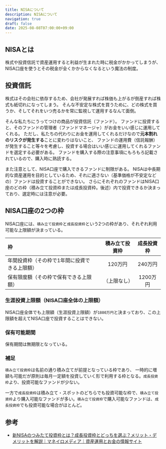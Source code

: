 ```yaml
---
title: NISAについて
description: NISAについて
navigation: true
draft: false
date: 2025-08-08T07:00:00+09:00
---
```


## NISAとは

株式や投資信託で資産運用すると利益が生まれた時に税金がかかってしまうが、
NISA口座を使うとその税金が全くかからなくなるという魔法の制度。

## 投資信託

株式はその会社に依存するため、会社が発展すれば株価も上がるが倒産すれば株式も紙切れになってしまう。
そんな不安定な株式を買うために、どの株式を買うか、そしてそれをいつ売るかを常に監視して運用するなんて面倒。

そんな私たちにうってつけの商品が投資信託（ファンド）。
ファンドに投資すると、そのファンドの管理者（ファンドマネージャ）がお金をいい感じに運用してくれる。
ただし、私たちの代わりにお金を運用してくれるだけなので**元本割れのリスクが発生する**ことに変わりはないこと、
ファンドの運用費（信託報酬）が発生すること等々を考慮し、投資する場合はいい感じに運用してくれるファンドを選定する必要がある。
ファンドを購入する際の注意事項にもろもろ記載されているので、購入時に熟読する。

また注意として、NISA口座で購入できるファンドに制限がある。
NISAは中長期的な資産運用を目的としているため、それに適さない（基準価格が不安定などの）ファンドは投資することができない。
さらにそれぞれのファンドはNISA口座のどの枠（積み立て投資枠または成長投資枠。後述）内で投資できるか決まっており、選定時には注意が必要。


## NISA口座の2つの枠

NISA口座には、`積み立て投資枠`と`成長投資枠`という2つの枠があり、それぞれ利用可能な上限額が決まっている。

|枠                                    ||積み立て投資枠|成長投資枠  |
|:--------                             |--|:---------:|:---------:|
|年間投資枠（その枠で1年間に投資できる上限額）|| 120万円     | 240万円   |
|保有限度額（その枠で保有できる上限額）      ||（上限なし）  | 1200万円  |

### 生涯投資上限額（NISA口座全体の上限額）

NISA口座全体でも上限額（生涯投資上限額）が`1800万円`と決まっており、この上限額を超えてNISA口座で投資することはできない。  

### 保有可能期間

保有期間は無期限となっている。

### 補足

`積み立て投資枠`は名前の通り積み立てが前提となっている枠であり、
一時的に増額も可能だが原則は毎月一定額を投資していく形で利用する枠となる。`成長投資枠`より、投資可能なファンドが少ない。

一方で`成長投資枠`は積み立て・スポットのどちらでも投資可能な枠で、`積み立て投資枠`より購入可能なファンドが多い。`積み立て投資枠`で購入可能なファンドは、`成長投資枠`でも投資可能な場合がほとんど。


## 参考

- [新NISAのつみたて投資枠とは？成長投資枠とどっちを選ぶ？メリット・デメリットを解説｜マネイロメディア｜資産運用とお金の情報サイト](https://moneiro.jp/media/article/nisa2024-tumitate-investment)